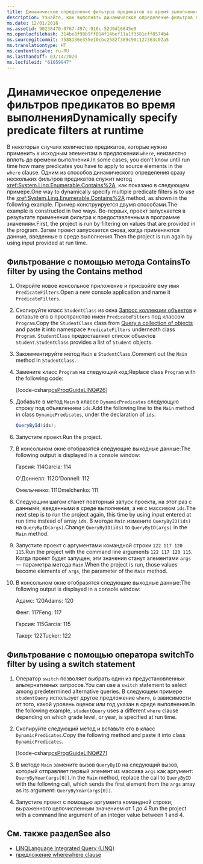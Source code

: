 ```yaml
---
title: Динамическое определение фильтров предикатов во время выполнения (LINQ в C#)
description: Узнайте, как выполнять динамическое определение фильтров предикатов во время выполнения с помощью LINQ в C#.
ms.date: 12/01/2016
ms.assetid: 90238470-0767-497c-916c-52d0d16845e0
ms.openlocfilehash: 314be8f98b9ff014f14bef11a1f3581eff8574b4
ms.sourcegitcommit: 7588136e355e10cbc2582f389c90c127363c02a5
ms.translationtype: HT
ms.contentlocale: ru-RU
ms.lasthandoff: 03/14/2020
ms.locfileid: "61659947"
---
```

# <a name="dynamically-specify-predicate-filters-at-runtime"></a><span data-ttu-id="d571f-103">Динамическое определение фильтров предикатов во время выполнения</span><span class="sxs-lookup"><span data-stu-id="d571f-103">Dynamically specify predicate filters at runtime</span></span>

<span data-ttu-id="d571f-104">В некоторых случаях количество предикатов, которые нужно применить к исходным элементам в предложении `where`, неизвестно вплоть до времени выполнения.</span><span class="sxs-lookup"><span data-stu-id="d571f-104">In some cases, you don't know until run time how many predicates you have to apply to source elements in the `where` clause.</span></span> <span data-ttu-id="d571f-105">Одним из способов динамического определения сразу нескольких фильтров предикатов служит метод <xref:System.Linq.Enumerable.Contains%2A>, как показано в следующем примере.</span><span class="sxs-lookup"><span data-stu-id="d571f-105">One way to dynamically specify multiple predicate filters is to use the <xref:System.Linq.Enumerable.Contains%2A> method, as shown in the following example.</span></span> <span data-ttu-id="d571f-106">Пример конструируется двумя способами.</span><span class="sxs-lookup"><span data-stu-id="d571f-106">The example is constructed in two ways.</span></span> <span data-ttu-id="d571f-107">Во-первых, проект запускается в результате применения фильтра к предоставленным в программе значениям.</span><span class="sxs-lookup"><span data-stu-id="d571f-107">First, the project is run by filtering on values that are provided in the program.</span></span> <span data-ttu-id="d571f-108">Затем проект запускается снова, когда применяются данные, введенные в среде выполнения.</span><span class="sxs-lookup"><span data-stu-id="d571f-108">Then the project is run again by using input provided at run time.</span></span>

## <a name="to-filter-by-using-the-contains-method"></a><span data-ttu-id="d571f-109">Фильтрование с помощью метода Contains</span><span class="sxs-lookup"><span data-stu-id="d571f-109">To filter by using the Contains method</span></span>

1. <span data-ttu-id="d571f-110">Откройте новое консольное приложение и присвойте ему имя `PredicateFilters`.</span><span class="sxs-lookup"><span data-stu-id="d571f-110">Open a new console application and name it `PredicateFilters`.</span></span>

2. <span data-ttu-id="d571f-111">Скопируйте класс `StudentClass` из окна [Запрос коллекции объектов](query-a-collection-of-objects.md) и вставьте его в пространство имен `PredicateFilters` под классом `Program`.</span><span class="sxs-lookup"><span data-stu-id="d571f-111">Copy the `StudentClass` class from [Query a collection of objects](query-a-collection-of-objects.md) and paste it into namespace `PredicateFilters` underneath class `Program`.</span></span> <span data-ttu-id="d571f-112">`StudentClass` предоставляет список объектов `Student`.</span><span class="sxs-lookup"><span data-stu-id="d571f-112">`StudentClass` provides a list of `Student` objects.</span></span>

3. <span data-ttu-id="d571f-113">Закомментируйте метод `Main` в `StudentClass`.</span><span class="sxs-lookup"><span data-stu-id="d571f-113">Comment out the `Main` method in `StudentClass`.</span></span>

4. <span data-ttu-id="d571f-114">Замените класс `Program` на следующий код:</span><span class="sxs-lookup"><span data-stu-id="d571f-114">Replace class `Program` with the following code:</span></span>

     [!code-csharp[csProgGuideLINQ#26](~/samples/snippets/csharp/concepts/linq/how-to-dynamically-specify-predicate-filters-at-runtime_1.cs)]

5. <span data-ttu-id="d571f-115">Добавьте в метод `Main` в классе `DynamicPredicates` следующую строку под объявлением `ids`.</span><span class="sxs-lookup"><span data-stu-id="d571f-115">Add the following line to the `Main` method in class `DynamicPredicates`, under the declaration of `ids`.</span></span>

     ```csharp
     QueryById(ids);
     ```

6. <span data-ttu-id="d571f-116">Запустите проект.</span><span class="sxs-lookup"><span data-stu-id="d571f-116">Run the project.</span></span>

7. <span data-ttu-id="d571f-117">В консольном окне отобразятся следующие выходные данные:</span><span class="sxs-lookup"><span data-stu-id="d571f-117">The following output is displayed in a console window:</span></span>

     <span data-ttu-id="d571f-118">Гарсия: 114</span><span class="sxs-lookup"><span data-stu-id="d571f-118">Garcia: 114</span></span>

     <span data-ttu-id="d571f-119">О'Доннелл: 112</span><span class="sxs-lookup"><span data-stu-id="d571f-119">O'Donnell: 112</span></span>

     <span data-ttu-id="d571f-120">Омельченко: 111</span><span class="sxs-lookup"><span data-stu-id="d571f-120">Omelchenko: 111</span></span>

8. <span data-ttu-id="d571f-121">Следующим шагом станет повторный запуск проекта, на этот раз с данными, введенными в среде выполнения, а не с массивом `ids`.</span><span class="sxs-lookup"><span data-stu-id="d571f-121">The next step is to run the project again, this time by using input entered at run time instead of array `ids`.</span></span> <span data-ttu-id="d571f-122">В методе `Main` измените `QueryByID(ids)` на `QueryByID(args)`.</span><span class="sxs-lookup"><span data-stu-id="d571f-122">Change `QueryByID(ids)` to `QueryByID(args)` in the `Main` method.</span></span>

9. <span data-ttu-id="d571f-123">Запустите проект с аргументами командной строки `122 117 120 115`.</span><span class="sxs-lookup"><span data-stu-id="d571f-123">Run the project with the command line arguments `122 117 120 115`.</span></span> <span data-ttu-id="d571f-124">Когда проект будет запущен, эти значения станут элементами `args` — параметра метода `Main`.</span><span class="sxs-lookup"><span data-stu-id="d571f-124">When the project is run, those values become elements of `args`, the parameter of the `Main` method.</span></span>

10. <span data-ttu-id="d571f-125">В консольном окне отобразятся следующие выходные данные:</span><span class="sxs-lookup"><span data-stu-id="d571f-125">The following output is displayed in a console window:</span></span>

     <span data-ttu-id="d571f-126">Адамс: 120</span><span class="sxs-lookup"><span data-stu-id="d571f-126">Adams: 120</span></span>

     <span data-ttu-id="d571f-127">Фенг: 117</span><span class="sxs-lookup"><span data-stu-id="d571f-127">Feng: 117</span></span>

     <span data-ttu-id="d571f-128">Гарсия: 115</span><span class="sxs-lookup"><span data-stu-id="d571f-128">Garcia: 115</span></span>

     <span data-ttu-id="d571f-129">Такер: 122</span><span class="sxs-lookup"><span data-stu-id="d571f-129">Tucker: 122</span></span>

## <a name="to-filter-by-using-a-switch-statement"></a><span data-ttu-id="d571f-130">Фильтрование с помощью оператора switch</span><span class="sxs-lookup"><span data-stu-id="d571f-130">To filter by using a switch statement</span></span>

1. <span data-ttu-id="d571f-131">Оператор `switch` позволяет выбрать один из предустановленных альтернативных запросов.</span><span class="sxs-lookup"><span data-stu-id="d571f-131">You can use a `switch` statement to select among predetermined alternative queries.</span></span> <span data-ttu-id="d571f-132">В следующем примере `studentQuery` использует другое предложение `where`, в зависимости от того, какой уровень оценок или год указан в среде выполнения.</span><span class="sxs-lookup"><span data-stu-id="d571f-132">In the following example, `studentQuery` uses a different `where` clause depending on which grade level, or year, is specified at run time.</span></span>

2. <span data-ttu-id="d571f-133">Скопируйте следующий метод и вставьте его в класс `DynamicPredicates`.</span><span class="sxs-lookup"><span data-stu-id="d571f-133">Copy the following method and paste it into class `DynamicPredicates`.</span></span>

     [!code-csharp[csProgGuideLINQ#27](~/samples/snippets/csharp/concepts/linq//how-to-dynamically-specify-predicate-filters-at-runtime_2.cs)]

3. <span data-ttu-id="d571f-134">В методе `Main` замените вызов `QueryByID` на следующий вызов, который отправляет первый элемент из массива `args` как аргумент: `QueryByYear(args[0])`.</span><span class="sxs-lookup"><span data-stu-id="d571f-134">In the `Main` method, replace the call to `QueryByID` with the following call, which sends the first element from the `args` array as its argument: `QueryByYear(args[0])`.</span></span>

4. <span data-ttu-id="d571f-135">Запустите проект с помощью аргумента командной строки, выраженного целочисленным значением от 1 до 4.</span><span class="sxs-lookup"><span data-stu-id="d571f-135">Run the project with a command line argument of an integer value between 1 and 4.</span></span>

## <a name="see-also"></a><span data-ttu-id="d571f-136">См. также раздел</span><span class="sxs-lookup"><span data-stu-id="d571f-136">See also</span></span>

- [<span data-ttu-id="d571f-137">LINQ</span><span class="sxs-lookup"><span data-stu-id="d571f-137">Language Integrated Query (LINQ)</span></span>](index.md)
- [<span data-ttu-id="d571f-138">предложение where</span><span class="sxs-lookup"><span data-stu-id="d571f-138">where clause</span></span>](../language-reference/keywords/where-clause.md)

